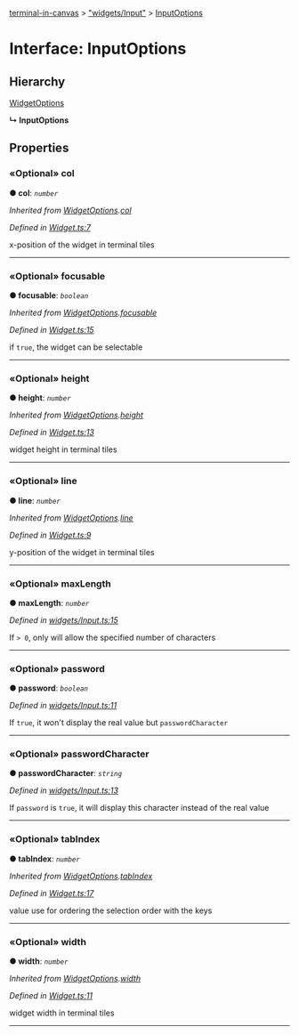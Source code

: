 [terminal-in-canvas](../README.md) > ["widgets/Input"](../modules/_widgets_input_.md) > [InputOptions](../interfaces/_widgets_input_.inputoptions.md)



# Interface: InputOptions

## Hierarchy


 [WidgetOptions](_widget_.widgetoptions.md)

**↳ InputOptions**








## Properties
<a id="col"></a>

### «Optional» col

**●  col**:  *`number`* 

*Inherited from [WidgetOptions](_widget_.widgetoptions.md).[col](_widget_.widgetoptions.md#col)*

*Defined in [Widget.ts:7](https://github.com/danikaze/terminal-in-canvas/blob/04a5bae/src/Widget.ts#L7)*



x-position of the widget in terminal tiles




___

<a id="focusable"></a>

### «Optional» focusable

**●  focusable**:  *`boolean`* 

*Inherited from [WidgetOptions](_widget_.widgetoptions.md).[focusable](_widget_.widgetoptions.md#focusable)*

*Defined in [Widget.ts:15](https://github.com/danikaze/terminal-in-canvas/blob/04a5bae/src/Widget.ts#L15)*



if `true`, the widget can be selectable




___

<a id="height"></a>

### «Optional» height

**●  height**:  *`number`* 

*Inherited from [WidgetOptions](_widget_.widgetoptions.md).[height](_widget_.widgetoptions.md#height)*

*Defined in [Widget.ts:13](https://github.com/danikaze/terminal-in-canvas/blob/04a5bae/src/Widget.ts#L13)*



widget height in terminal tiles




___

<a id="line"></a>

### «Optional» line

**●  line**:  *`number`* 

*Inherited from [WidgetOptions](_widget_.widgetoptions.md).[line](_widget_.widgetoptions.md#line)*

*Defined in [Widget.ts:9](https://github.com/danikaze/terminal-in-canvas/blob/04a5bae/src/Widget.ts#L9)*



y-position of the widget in terminal tiles




___

<a id="maxlength"></a>

### «Optional» maxLength

**●  maxLength**:  *`number`* 

*Defined in [widgets/Input.ts:15](https://github.com/danikaze/terminal-in-canvas/blob/04a5bae/src/widgets/Input.ts#L15)*



If `> 0`, only will allow the specified number of characters




___

<a id="password"></a>

### «Optional» password

**●  password**:  *`boolean`* 

*Defined in [widgets/Input.ts:11](https://github.com/danikaze/terminal-in-canvas/blob/04a5bae/src/widgets/Input.ts#L11)*



If `true`, it won't display the real value but `passwordCharacter`




___

<a id="passwordcharacter"></a>

### «Optional» passwordCharacter

**●  passwordCharacter**:  *`string`* 

*Defined in [widgets/Input.ts:13](https://github.com/danikaze/terminal-in-canvas/blob/04a5bae/src/widgets/Input.ts#L13)*



If `password` is `true`, it will display this character instead of the real value




___

<a id="tabindex"></a>

### «Optional» tabIndex

**●  tabIndex**:  *`number`* 

*Inherited from [WidgetOptions](_widget_.widgetoptions.md).[tabIndex](_widget_.widgetoptions.md#tabindex)*

*Defined in [Widget.ts:17](https://github.com/danikaze/terminal-in-canvas/blob/04a5bae/src/Widget.ts#L17)*



value use for ordering the selection order with the keys




___

<a id="width"></a>

### «Optional» width

**●  width**:  *`number`* 

*Inherited from [WidgetOptions](_widget_.widgetoptions.md).[width](_widget_.widgetoptions.md#width)*

*Defined in [Widget.ts:11](https://github.com/danikaze/terminal-in-canvas/blob/04a5bae/src/Widget.ts#L11)*



widget width in terminal tiles




___



